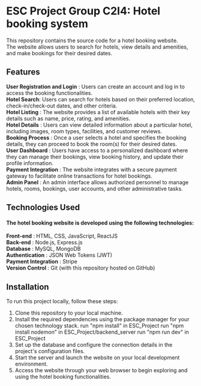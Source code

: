# ESC Project Group C2I4: Hotel booking system
This repository contains the source code for a hotel booking website. 
<br>The website allows users to search for hotels, view details and amenities, and make bookings for their desired dates.


## Features
**User Registration and Login** : Users can create an account and log in to access the booking functionalities.
<br>**Hotel Search**: Users can search for hotels based on their preferred location, check-in/check-out dates, and other criteria.
<br>**Hotel Listing** : The website provides a list of available hotels with their key details such as name, price, rating, and amenities.
<br>**Hotel Details** : Users can view detailed information about a particular hotel, including images, room types, facilities, and customer reviews.
<br>**Booking Process** : Once a user selects a hotel and specifies the booking details, they can proceed to book the room(s) for their desired dates.
<br>**User Dashboard** : Users have access to a personalized dashboard where they can manage their bookings, view booking history, and update their profile information.
<br>**Payment Integration** : The website integrates with a secure payment gateway to facilitate online transactions for hotel bookings.
<br>**Admin Panel** : An admin interface allows authorized personnel to manage hotels, rooms, bookings, user accounts, and other administrative tasks.

## Technologies Used		                
#### The hotel booking website is developed using the following technologies:
**Front-end** : HTML, CSS, JavaScript, ReactJS
<br> **Back-end** : Node.js, Express.js
<br>**Database** : MySQL, MongoDB
<br>**Authentication** : JSON Web Tokens (JWT)
<br>**Payment Integration** : Stripe
<br>**Version Control** : Git (with this repository hosted on GitHub)

## Installation	                                                            
To run this project locally, follow these steps:

1. Clone this repository to your local machine.
2. Install the required dependencies using the package manager for your chosen technology stack.
   run "npm install" in ESC_Project
   run "npm install nodemon" in ESC_Project/backend_server
   run "npm run dev" in ESC_Project
4. Set up the database and configure the connection details in the project's configuration files.
5. Start the server and launch the website on your local development environment.
6. Access the website through your web browser to begin exploring and using the hotel booking functionalities.
